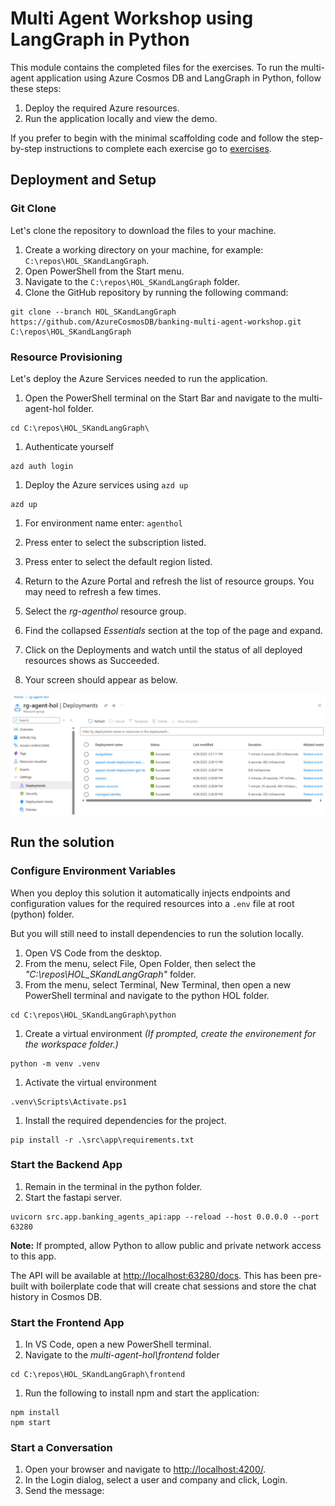 # Multi Agent Workshop using LangGraph in Python

This module contains the completed files for the exercises. To run the multi-agent application using Azure Cosmos DB and LangGraph in Python, follow these steps:

1. Deploy the required Azure resources.
2. Run the application locally and view the demo.

If you prefer to begin with the minimal scaffolding code and follow the step-by-step instructions to complete each exercise go to [exercises](../../01_exercises/README.md).

## Deployment and Setup

### Git Clone

Let's clone the repository to download the files to your machine.

1. Create a working directory on your machine, for example: `C:\repos\HOL_SKandLangGraph`.
2. Open PowerShell from the Start menu.
3. Navigate to the `C:\repos\HOL_SKandLangGraph` folder.
4. Clone the GitHub repository by running the following command:

```shell
git clone --branch HOL_SKandLangGraph https://github.com/AzureCosmosDB/banking-multi-agent-workshop.git C:\repos\HOL_SKandLangGraph
```

### Resource Provisioning

Let's deploy the Azure Services needed to run the application.

1. Open the PowerShell terminal on the Start Bar and navigate to the multi-agent-hol folder.

```shell
cd C:\repos\HOL_SKandLangGraph\
```

1. Authenticate  yourself

```shell
azd auth login
```

1. Deploy the Azure services using `azd up`

```shell
azd up
```

1. For environment name enter: `agenthol`
1. Press enter to select the subscription listed.
1. Press enter to select the default region listed.

1. Return to the Azure Portal and refresh the list of resource groups. You may need to refresh a few times.
1. Select the *rg-agenthol* resource group.
1. Find the collapsed *Essentials* section at the top of the page and expand.
1. Click on the Deployments and watch until the status of all deployed resources shows as Succeeded.
1. Your screen should appear as below.

![deployments](./media/deployments.png)


## Run the solution

### Configure Environment Variables

When you deploy this solution it automatically injects endpoints and configuration values for the required resources into a `.env` file at root (python) folder.

But you will still need to install dependencies to run the solution locally.

1. Open VS Code from the desktop.
1. From the menu, select File, Open Folder, then select the *"C:\repos\HOL_SKandLangGraph\"* folder.
1. From the menu, select Terminal, New Terminal, then open a new PowerShell terminal and navigate to the python HOL folder.

```shell
cd C:\repos\HOL_SKandLangGraph\python
```

1. Create a virtual environment *(If prompted, create the environement for the workspace folder.)*

```shell
python -m venv .venv
```

1. Activate the virtual environment

```shell
.venv\Scripts\Activate.ps1
```

1. Install the required dependencies for the project.

```shell
pip install -r .\src\app\requirements.txt
```

### Start the Backend App

1. Remain in the terminal in the python folder.
2. Start the fastapi server.

```shell
uvicorn src.app.banking_agents_api:app --reload --host 0.0.0.0 --port 63280
```

**Note:** If prompted, allow Python to allow public and private network access to this app.

The API will be available at <http://localhost:63280/docs>. This has been pre-built with boilerplate code that will create chat sessions and store the chat history in Cosmos DB.

### Start the Frontend App

1. In VS Code, open a new PowerShell terminal.
1. Navigate to the *multi-agent-hol\frontend* folder

```shell
cd C:\repos\HOL_SKandLangGraph\frontend
```

1. Run the following to install npm and start the application:

```shell
npm install
npm start
```

### Start a Conversation

1. Open your browser and navigate to <http://localhost:4200/>.
1. In the Login dialog, select a user and company and click, Login.
1. Send the message: